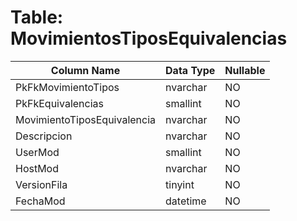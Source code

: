 # Table: MovimientosTiposEquivalencias

| Column Name | Data Type | Nullable |
|-------------|-----------|----------|
| PkFkMovimientoTipos | nvarchar | NO |
| PkFkEquivalencias | smallint | NO |
| MovimientoTiposEquivalencia | nvarchar | NO |
| Descripcion | nvarchar | NO |
| UserMod | smallint | NO |
| HostMod | nvarchar | NO |
| VersionFila | tinyint | NO |
| FechaMod | datetime | NO |

